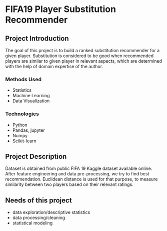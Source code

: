 # FIFA19 Player Substitution Recommender

## Project Introduction
The goal of this project is to build a ranked substitution recommender for a given player.
Substitution is considered to be good when recommended players are similar to given player
in relevant aspects, which are determined with the help of domain expertise of the author.

### Methods Used
* Statistics
* Machine Learning
* Data Visualization

### Technologies
* Python
* Pandas, jupyter
* Numpy
* Scikit-learn

## Project Description
Dataset is obtained from public FIFA 19 Kaggle dataset available online. After feature engineering and data pre-processing, we try to find best recommendation. Euclidean distance is used for that purpose, to measure similarity between two players based on their relevant ratings.

## Needs of this project

- data exploration/descriptive statistics
- data processing/cleaning
- statistical modeling

